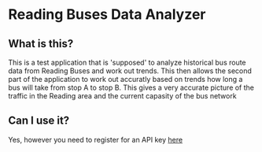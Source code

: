 # Reading Buses Data Analyzer
## What is this?
This is a test application that is 'supposed' to analyze historical bus route data from Reading Buses and work out trends. This then allows the second part of the application to work out accuratly based on trends how long a bus will take from stop A to stop B. This gives a very accurate picture of the traffic in the Reading area and the current capasity of the bus network

## Can I use it?
Yes, however you need to register for an API key [here](http://rtl2.ods-live.co.uk/cms/)
